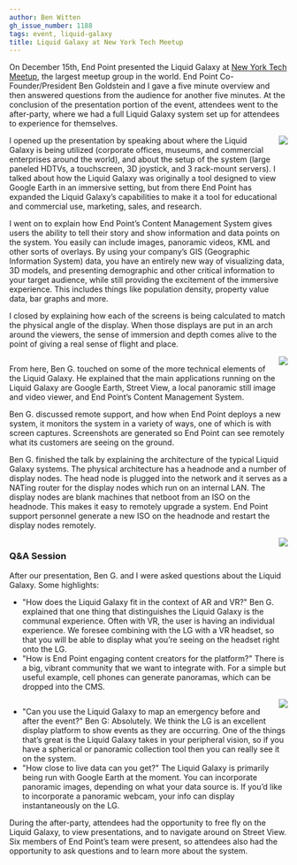 ```yaml
---
author: Ben Witten
gh_issue_number: 1188
tags: event, liquid-galaxy
title: Liquid Galaxy at New York Tech Meetup
---
```


On December 15th, End Point presented the Liquid Galaxy at [New York Tech Meetup](https://nytm.org/), the largest meetup group in the world. End Point Co-Founder/President Ben Goldstein and I gave a five minute overview and then answered questions from the audience for another five minutes. At the conclusion of the presentation portion of the event, attendees went to the after-party, where we had a full Liquid Galaxy system set up for attendees to experience for themselves.

<div class="separator" style="clear: both; text-align: center;"><a href="/blog/2016/01/04/liquid-galaxy-at-new-york-tech-meetup_4/image-0-big.jpeg" imageanchor="1" style="clear: right; float: right; margin-bottom: 1em; margin-left: 1em;"><img border="0" src="/blog/2016/01/04/liquid-galaxy-at-new-york-tech-meetup_4/image-0.jpeg"/></a></div>

I opened up the presentation by speaking about where the Liquid Galaxy is being utilized (corporate offices, museums, and commercial enterprises around the world), and about the setup of the system (large paneled HDTVs, a touchscreen, 3D joystick, and 3 rack-mount servers). I talked about how the Liquid Galaxy was originally a tool designed to view Google Earth in an immersive setting, but from there End Point has expanded the Liquid Galaxy’s capabilities to make it a tool for educational and commercial use, marketing, sales, and research.

I went on to explain how End Point’s Content Management System gives users the ability to tell their story and show information and data points on the system. You easily can include images, panoramic videos, KML and other sorts of overlays. By using your company’s GIS (Geographic Information System) data, you have an entirely new way of visualizing data, 3D models, and presenting demographic and other critical information to your target audience, while still providing the excitement of the immersive experience. This includes things like population density, property value data, bar graphs and more.

I closed by explaining how each of the screens is being calculated to match the physical angle of the display. When those displays are put in an arch around the viewers, the sense of immersion and depth comes alive to the point of giving a real sense of flight and place.

<div class="separator" style="clear: both; text-align: center;"><a href="/blog/2016/01/04/liquid-galaxy-at-new-york-tech-meetup_4/image-1-big.jpeg" imageanchor="1" style="clear: right; float: right; margin-bottom: 1em; margin-left: 1em;"><img border="0" src="/blog/2016/01/04/liquid-galaxy-at-new-york-tech-meetup_4/image-1.jpeg"/></a></div>

From here, Ben G. touched on some of the more technical elements of the Liquid Galaxy. He explained that the main applications running on the Liquid Galaxy are Google Earth, Street View, a local panoramic still image and video viewer, and End Point’s Content Management System.

Ben G. discussed remote support, and how when End Point deploys a new system, it monitors the system in a variety of ways, one of which is with screen captures. Screenshots are generated so End Point can see remotely what its customers are seeing on the ground.

Ben G. finished the talk by explaining the architecture of the typical Liquid Galaxy systems. The physical architecture has a headnode and a number of display nodes. The head node is plugged into the network and it serves as a NATing router for the display nodes which run on an internal LAN. The display nodes are blank machines that netboot from an ISO on the headnode. This makes it easy to remotely upgrade a system. End Point support personnel generate a new ISO on the headnode and restart the display nodes remotely.

<div class="separator" style="clear: both; text-align: center;"><a href="/blog/2016/01/04/liquid-galaxy-at-new-york-tech-meetup_4/image-2-big.jpeg" imageanchor="1" style="clear: right; float: right; margin-bottom: 1em; margin-left: 1em;"><img border="0" src="/blog/2016/01/04/liquid-galaxy-at-new-york-tech-meetup_4/image-2.jpeg"/></a></div>

### Q&A Session

After our presentation, Ben G. and I were asked questions about the Liquid Galaxy. Some highlights:

- "How does the Liquid Galaxy fit in the context of AR and VR?" Ben G. explained that one thing that distinguishes the Liquid Galaxy is the communal experience. Often with VR, the user is having an individual  experience. We foresee combining with the LG with a VR headset, so that you will be able to display what you’re seeing on the headset right onto the LG.
- "How is End Point engaging content creators for the platform?" There is a big, vibrant community that we want to integrate with. For a simple but useful example, cell phones can generate panoramas, which can be dropped into the CMS.

<div class="separator" style="clear: both; text-align: center;"><a href="/blog/2016/01/04/liquid-galaxy-at-new-york-tech-meetup_4/image-3-big.jpeg" imageanchor="1" style="clear: right; float: right; margin-bottom: 1em; margin-left: 1em;"><img border="0" src="/blog/2016/01/04/liquid-galaxy-at-new-york-tech-meetup_4/image-3.jpeg"/></a></div>

- "Can you use the Liquid Galaxy to map an emergency before and after the event?" Ben G: Absolutely. We think the LG is an excellent display platform to show events as they are occurring. One of the things that’s great is the Liquid Galaxy takes in your peripheral vision, so if you have a spherical or panoramic collection tool then you can really see it on the system.
- "How close to live data can you get?" The Liquid Galaxy is primarily being run with Google Earth at the moment. You can incorporate panoramic images, depending on what your data source is. If you’d like to incorporate a panoramic webcam, your info can display instantaneously on the LG.

During the after-party, attendees had the opportunity to free fly on the Liquid Galaxy, to view presentations, and to navigate around on Street View. Six members of End Point’s team were present, so attendees also had the opportunity to ask questions and to learn more about the system.
